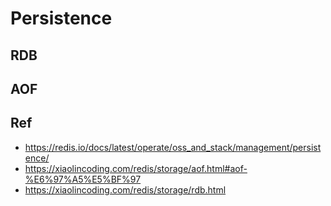 # Persistence

## RDB

## AOF

## Ref

- <https://redis.io/docs/latest/operate/oss_and_stack/management/persistence/>
- <https://xiaolincoding.com/redis/storage/aof.html#aof-%E6%97%A5%E5%BF%97>
- <https://xiaolincoding.com/redis/storage/rdb.html>
